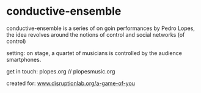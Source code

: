 # conductive-ensemble
conductive-ensemble is a series of on goin performances by Pedro Lopes,
the idea revolves around the notions of control and social networks (of control)


setting:
on stage, a quartet of musicians is controlled by the audience smartphones.

get in touch:
plopes.org // plopesmusic.org

created for: 
www.disruptionlab.org/a-game-of-you
